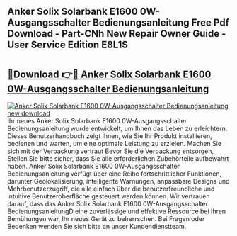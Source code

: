 ## Anker Solix Solarbank E1600 0W-Ausgangsschalter Bedienungsanleitung Free Pdf Download - Part-CNh New Repair Owner Guide - User Service Edition E8L1S

# <h2><a href="http://df35ruh.blite.top/?on=Anker+Solix+Solarbank+E1600+0W-Ausgangsschalter+Bedienungsanleitung">🔗Download 👉🔴 Anker Solix Solarbank E1600 0W-Ausgangsschalter Bedienungsanleitung</a></h2>

[![Anker Solix Solarbank E1600 0W-Ausgangsschalter Bedienungsanleitung new download](https://i.imgur.com/lujVjoI.png)](http://df35ruh.blite.top/?on=Anker+Solix+Solarbank+E1600+0W-Ausgangsschalter+Bedienungsanleitung)
Ihr neues Anker Solix Solarbank E1600 0W-Ausgangsschalter Bedienungsanleitung wurde entwickelt, um Ihnen das Leben zu erleichtern. Dieses Benutzerhandbuch zeigt Ihnen, wie Sie Ihr Produkt installieren, bedienen und warten, um eine optimale Leistung zu erzielen. Machen Sie sich mit der Verpackung vertraut Bevor Sie die Verpackung entsorgen, Stellen Sie bitte sicher, dass Sie alle erforderlichen Zubehörteile aufbewahrt haben. Anker Solix Solarbank E1600 0W-Ausgangsschalter Bedienungsanleitung verfügt über eine Reihe fortschrittlicher Funktionen, darunter Geolokalisierung, intelligente Warnungen, anpassbare Designs und Mehrbenutzerzugriff, die alle einfach über die benutzerfreundliche und intuitive Benutzeroberfläche gesteuert werden können. Wir vertrauen darauf, dass das Anker Solix Solarbank E1600 0W-Ausgangsschalter BedienungsanleitungD eine zuverlässige und effektive Ressource bei Ihren Bemühungen war, Ihr neues Gerät zu beherrschen. Bei Fragen oder Bedenken wenden Sie sich bitte an unser Kundendienstteam.

